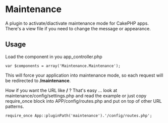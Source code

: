 Maintenance
===========

A plugin to activate/diactivate maintenance mode for CakePHP apps.  
There's a view file if you need to change the message or appearance. 

Usage
-----

Load the component in you app_controller.php

    var $components = array('Maintenance.Maintenance');

This will force your application into maintenance mode, so each request will be redirected to **/maintenance**.

How if you want the URL like **/** ? That's easy ... look at maintenance/config/settings.php and read the example or just copy require_once block into APP/config/routes.php and put on top of other URL patterns.

    require_once App::pluginPath('maintenance').'/config/routes.php';

